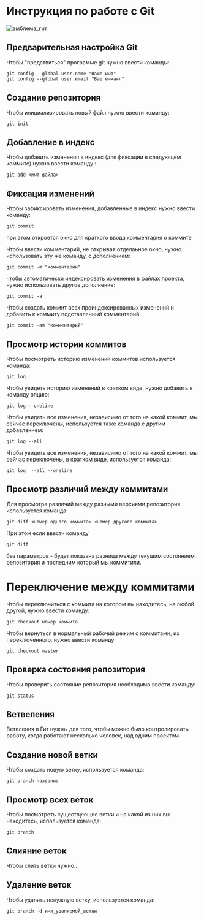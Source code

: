 # **Инструкция по работе с Git**

![эмблема_гит](JPG.JPG)

## Предварительная настройка Git

Чтобы "предствиться" программе git нужно ввести команды:

    git config --global user.name "Ваше имя"
    git config --global user.email "Ваш e-маил"

## Создание репозитория

Чтобы инициализировать новый файл нужно ввести команду:

    git init
## Добавление в индекс

Чтобы добавить изменения в индекс (для фиксации в следующем коммите) нужно
ввести команду :

    git add <имя файла>

## Фиксация изменений

Чтобы зафиксировать изменения, добавленные в индекс нужно ввести команду:

    git commit

при этом откроется окно для краткого ввода комментария о коммите

Чтобы ввести комментарий, не открывая отделаьное окно, нужно использовать эту же команду, с дополнением:

    git commit -m "комментарий"

чтобы автоматически индексировать изменения в файлах проекта, нужно использовать другое дополнение:

    git commit -a

Чтобы создать коммит всех проиндексированных изменений и добавить к коммиту подставленный комментарий:

    git commit -am "комментарий"

## Просмотр истории коммитов

Чтобы посмотреть историю изменений коммитов используется команда:

    git log

Чтобы увидеть историю изменений в кратком виде, нужно добавить в команду опцию:

    git log --oneline

Чтобы увидеть все изменения, независимо от того на какой коммит, мы сейчас переключены, используется таже команда с другим добавлением:

    git log --all

Чтобы увидеть все изменения, независимо от того на какой коммит, мы сейчас переключены, в кратком виде, используется команда:

    git log  --all --oneline

## Просмотр различий между коммитами

Для просмотра различий между разными версиями репозитория используется команда:

    git diff <номер одного коммита> <номер другого коммита>

При этом если ввести команду 

    git diff

без параметров - будет показана разница между текущим состоянием репозитория и последним который мы коммитили.

# Переключение между коммитами

Чтобы переключиться с коммита на котором вы находитесь, на любой другой, нужно ввести команду:

    git checkout номер коммита

Чтобы вернуться в нормальный рабочий режим с коммитами, из переключенного, нужно ввести команду

    git checkout master

## Проверка состояния репозитория

Чтобы проверить состояние репозитория необходимо ввести команду: 

    git status

## Ветвеления

Ветвления в Гит нужны для того, чтобы можно было контролировать работу, когда работают несколько человек, над одним проектом.

## Создание новой ветки
Чтобы создать новую ветку, используется команда:

    git branch название

## Просмотр всех веток
Чтобы посмотреть существующие ветки и на какой из них вы находитесь, используется команда:

    git branch

## Слияние веток

Чтобы слить ветки нужно...

## Удаление веток

Чтобы удалить ненужную ветку, используется команда:

    git branch -d имя_удаляемой_ветки
